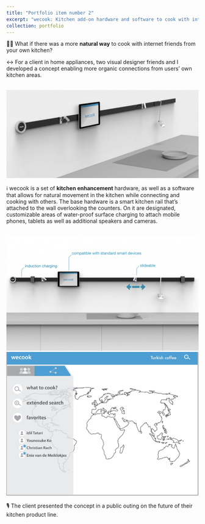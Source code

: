 ```yaml
---
title: "Portfolio item number 2"
excerpt: "wecook: Kitchen add-on hardware and software to cook with internet friends<br/><img src='/images/wecook-1.png'>"
collection: portfolio
---
```

👩‍🍳 What if there was a more <b>natural way</b> to cook with internet friends from your own kitchen? 

↔️ For a client in home appliances, two visual designer friends and I developed a concept enabling more organic connections from users’ own kitchen areas.

<br/><img src='/images/wecook-2.png'>

ℹ️ wecook is a set of <b>kitchen enhancement</b> hardware, as well as a software that allows for natural movement in the kitchen while connecting and cooking with others. The base hardware is a smart kitchen rail that’s attached to the wall overlooking the counters. On it are designated, customizable areas of water-proof surface charging to attach mobile phones, tablets as well as additional speakers and cameras.

<br/><img src='/images/wecook-1.png'>
<br/><img src='/images/wecook-4.png'>

🎙 The client presented the concept in a public outing on the future of their kitchen product line. 
